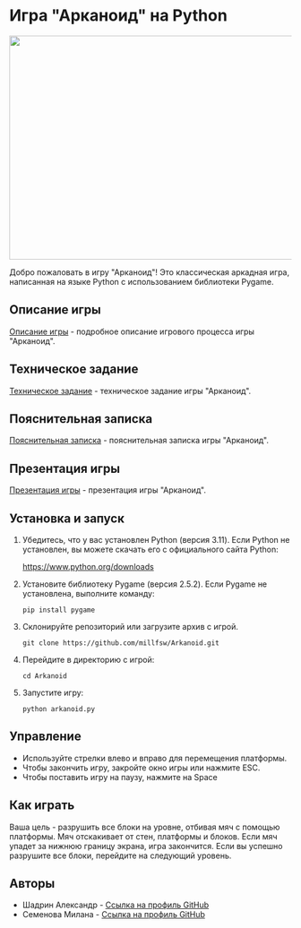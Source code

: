# Игра "Арканоид" на Python

<image src="https://github.com/millfsw/Arkanoid/assets/145267104/7750074e-5d3e-49ae-81f8-33f50a0c3f71" width="600" height="400">

Добро пожаловать в игру "Арканоид"! Это классическая аркадная игра, написанная на языке Python с использованием библиотеки Pygame.

## Описание игры

[Описание игры](Описание_игры.md) - подробное описание игрового процесса игры "Арканоид".

## Техническое задание

[Техническое задание](Техническое_задание.md) - техническое задание игры "Арканоид".

## Пояснительная записка

[Пояснительная записка](Пояснительная_записка.md) - пояснительная записка игры "Арканоид".

## Презентация игры

[Презентация игры](Презентация_игры.pdf) - презентация игры "Арканоид".

## Установка и запуск

1. Убедитесь, что у вас установлен Python (версия 3.11). Если Python не установлен, вы можете скачать его с официального сайта Python:

   
   https://www.python.org/downloads


2.  Установите библиотеку Pygame (версия 2.5.2). Если Pygame не установлена, выполните команду:


      `pip install pygame`
   

3. Склонируйте репозиторий или загрузите архив с игрой.

   
   `git clone https://github.com/millfsw/Arkanoid.git`
   

4. Перейдите в директорию с игрой:

   
   `cd Arkanoid`
   

5. Запустите игру:

   
   `python arkanoid.py`
   

## Управление

- Используйте стрелки влево и вправо для перемещения платформы.
- Чтобы закончить игру, закройте окно игры или нажмите ESC.
- Чтобы поставить игру на паузу, нажмите на Space

## Как играть

Ваша цель - разрушить все блоки на уровне, отбивая мяч с помощью платформы. Мяч отскакивает от стен, платформы и блоков. Если мяч упадет за нижнюю границу экрана, игра закончится. Если вы успешно разрушите все блоки, перейдите на следующий уровень.

## Авторы

- Шадрин Александр - [Ссылка на профиль GitHub](https://github.com/Sh-Shanya)
- Семенова Милана - [Ссылка на профиль GitHub](https://github.com/millfsw)


